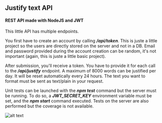## Justify text API
#### REST API made with NodeJS and JWT

This little API has multiple endpoints.

You first have to create an account by calling ***/api/token***.
This is juste a little project so the users are directly stored on the server and not in a DB. Email and password provided during the account creation can be random, it's not important (again, this is juste a little basic project).

After submission, you'll receive a token. You have to provide it for each call to the ***/api/justify*** endpoint. A maximum of 8000 words can be justified per day. It will be reset automatically every 24 hours.
The text you want to format must be sent as text/plain in your request.

Unit tests can be launched with the ***npm test*** command but the server must be running. To do so, a ***JWT_SECRET_KEY*** environment variable must be set, and the ***npm start*** command executed.
Tests on the server are also performed but the coverage is not available.

![alt text](https://github.com/Shelyp/text-justify-API/blob/master/misc/justify-text-coverage.png?raw=true)